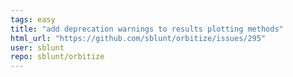 ```yaml
---
tags: easy
title: "add deprecation warnings to results plotting methods"
html_url: "https://github.com/sblunt/orbitize/issues/295"
user: sblunt
repo: sblunt/orbitize
---
```


